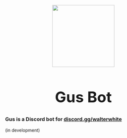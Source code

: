 <p align="center" style="margin-bottom: 0px !important;"> 
    <img src="https://cdn.discordapp.com/avatars/947853951624183809/2ebd0371852f8ab952f826699e626f0a.png" width=200>
</p>
<h1 align="center" style="font-size:48px"> Gus Bot</h1>

### Gus is a Discord bot for <a href="https://discord.gg/walterwhite">discord.gg/walterwhite</a> 
(in development)
